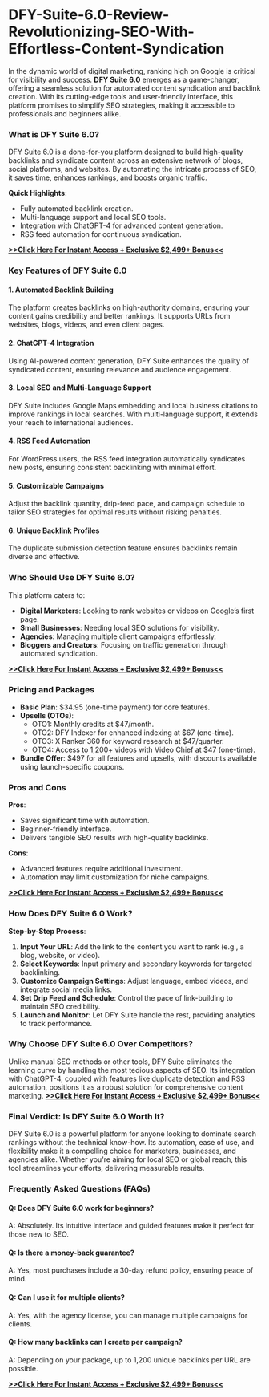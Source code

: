 # DFY-Suite-6.0-Review-Revolutionizing-SEO-With-Effortless-Content-Syndication

In the dynamic world of digital marketing, ranking high on Google is critical for visibility and success. **DFY Suite 6.0** emerges as a game-changer, offering a seamless solution for automated content syndication and backlink creation. With its cutting-edge tools and user-friendly interface, this platform promises to simplify SEO strategies, making it accessible to professionals and beginners alike.

### What is DFY Suite 6.0?
DFY Suite 6.0 is a done-for-you platform designed to build high-quality backlinks and syndicate content across an extensive network of blogs, social platforms, and websites. By automating the intricate process of SEO, it saves time, enhances rankings, and boosts organic traffic.

**Quick Highlights**:
- Fully automated backlink creation.
- Multi-language support and local SEO tools.
- Integration with ChatGPT-4 for advanced content generation.
- RSS feed automation for continuous syndication.

**[>>Click Here For Instant Access + Exclusive $2,499+ Bonus<<](https://jvz8.com/c/1618817/412584/)**

### Key Features of DFY Suite 6.0
#### 1. **Automated Backlink Building**
The platform creates backlinks on high-authority domains, ensuring your content gains credibility and better rankings. It supports URLs from websites, blogs, videos, and even client pages.

#### 2. **ChatGPT-4 Integration**
Using AI-powered content generation, DFY Suite enhances the quality of syndicated content, ensuring relevance and audience engagement.

#### 3. **Local SEO and Multi-Language Support**
DFY Suite includes Google Maps embedding and local business citations to improve rankings in local searches. With multi-language support, it extends your reach to international audiences.

#### 4. **RSS Feed Automation**
For WordPress users, the RSS feed integration automatically syndicates new posts, ensuring consistent backlinking with minimal effort.

#### 5. **Customizable Campaigns**
Adjust the backlink quantity, drip-feed pace, and campaign schedule to tailor SEO strategies for optimal results without risking penalties.

#### 6. **Unique Backlink Profiles**
The duplicate submission detection feature ensures backlinks remain diverse and effective.

### Who Should Use DFY Suite 6.0?
This platform caters to:
- **Digital Marketers**: Looking to rank websites or videos on Google’s first page.
- **Small Businesses**: Needing local SEO solutions for visibility.
- **Agencies**: Managing multiple client campaigns effortlessly.
- **Bloggers and Creators**: Focusing on traffic generation through automated syndication.

**[>>Click Here For Instant Access + Exclusive $2,499+ Bonus<<](https://jvz8.com/c/1618817/412584/)**

### Pricing and Packages
- **Basic Plan**: $34.95 (one-time payment) for core features.
- **Upsells (OTOs)**:
  - OTO1: Monthly credits at $47/month.
  - OTO2: DFY Indexer for enhanced indexing at $67 (one-time).
  - OTO3: X Ranker 360 for keyword research at $47/quarter.
  - OTO4: Access to 1,200+ videos with Video Chief at $47 (one-time).
- **Bundle Offer**: $497 for all features and upsells, with discounts available using launch-specific coupons.

### Pros and Cons
**Pros**:
- Saves significant time with automation.
- Beginner-friendly interface.
- Delivers tangible SEO results with high-quality backlinks.

**Cons**:
- Advanced features require additional investment.
- Automation may limit customization for niche campaigns.

**[>>Click Here For Instant Access + Exclusive $2,499+ Bonus<<](https://jvz8.com/c/1618817/412584/)**

### How Does DFY Suite 6.0 Work?
**Step-by-Step Process**:
1. **Input Your URL**: Add the link to the content you want to rank (e.g., a blog, website, or video).
2. **Select Keywords**: Input primary and secondary keywords for targeted backlinking.
3. **Customize Campaign Settings**: Adjust language, embed videos, and integrate social media links.
4. **Set Drip Feed and Schedule**: Control the pace of link-building to maintain SEO credibility.
5. **Launch and Monitor**: Let DFY Suite handle the rest, providing analytics to track performance.

### Why Choose DFY Suite 6.0 Over Competitors?
Unlike manual SEO methods or other tools, DFY Suite eliminates the learning curve by handling the most tedious aspects of SEO. Its integration with ChatGPT-4, coupled with features like duplicate detection and RSS automation, positions it as a robust solution for comprehensive content marketing.
**[>>Click Here For Instant Access + Exclusive $2,499+ Bonus<<](https://jvz8.com/c/1618817/412584/)**

### Final Verdict: Is DFY Suite 6.0 Worth It?
DFY Suite 6.0 is a powerful platform for anyone looking to dominate search rankings without the technical know-how. Its automation, ease of use, and flexibility make it a compelling choice for marketers, businesses, and agencies alike. Whether you're aiming for local SEO or global reach, this tool streamlines your efforts, delivering measurable results.

### Frequently Asked Questions (FAQs)
#### Q: Does DFY Suite 6.0 work for beginners?
A: Absolutely. Its intuitive interface and guided features make it perfect for those new to SEO.

#### Q: Is there a money-back guarantee?
A: Yes, most purchases include a 30-day refund policy, ensuring peace of mind.

#### Q: Can I use it for multiple clients?
A: Yes, with the agency license, you can manage multiple campaigns for clients.

#### Q: How many backlinks can I create per campaign?
A: Depending on your package, up to 1,200 unique backlinks per URL are possible.

**[>>Click Here For Instant Access + Exclusive $2,499+ Bonus<<](https://jvz8.com/c/1618817/412584/)**
